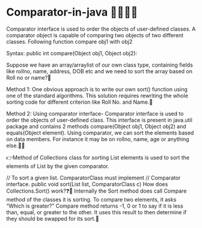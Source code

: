 # Comparator-in-java 🌸🍁🍂🌼

Comparator interface is used to order the objects of user-defined classes. A comparator object is capable of comparing two objects of two different classes.
Following function compare obj1 with obj2

Syntax:
       public int compare(Object obj1, Object obj2):

Suppose we have an array/arraylist of our own class type, containing fields like rollno, name, address, DOB etc and we need to sort the array based on Roll no or name?🙆

Method 1: One obvious approach is to write our own sort() function using one of the standard algorithms. This solution requires rewriting the whole sorting code for different 
criterion like Roll No. and Name.🙅

Method 2: Using comparator interface- Comparator interface is used to order the objects of user-defined class. This interface is present in java.util package and contains 
2 methods compare(Object obj1, Object obj2) and equals(Object element). Using comparator, we can sort the elements based on data members. For instance it may be on rollno, 
name, age or anything else.💁😎

👉Method of Collections class for sorting List elements is used to sort the elements of List by the given comparator.

// To sort a given list. ComparatorClass must implement 
// Comparator interface.
public void sort(List list, ComparatorClass c)
How does Collections.Sort() work?❓🤔
Internally the Sort method does call Compare method of the classes it is sorting. To compare two elements, it asks “Which is greater?” Compare method returns -1, 0 or 1
to say if it is less than, equal, or greater to the other. It uses this result to then determine if they should be swapped for its sort.🤗
